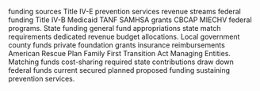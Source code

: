 funding sources Title IV-E prevention services revenue streams federal funding Title IV-B Medicaid TANF SAMHSA grants CBCAP MIECHV federal programs. State funding general fund appropriations state match requirements dedicated revenue budget allocations. Local government county funds private foundation grants insurance reimbursements American Rescue Plan Family First Transition Act Managing Entities. Matching funds cost-sharing required state contributions draw down federal funds current secured planned proposed funding sustaining prevention services.